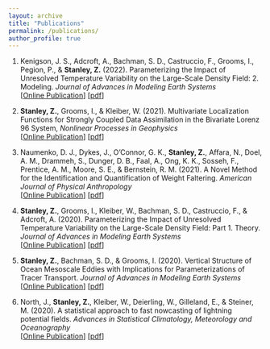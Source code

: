 ```yaml
---
layout: archive
title: "Publications"
permalink: /publications/
author_profile: true
---
```



1. Kenigson, J. S., Adcroft, A., Bachman, S. D., Castruccio, F., Grooms, I., Pegion, P., &amp; **Stanley, Z.** (2022).
Parameterizing the Impact of Unresolved Temperature Variability on the Large-Scale Density Field: 2. Modeling.
*Journal of Advances in Modeling Earth Systems*\
[[Online Publication](https://doi.org/10.1029/2021MS002844)]
[<a href="http://zcstanley.github.io/files/2022KenigsonParameterizing.pdf" target="_blank">pdf</a>]


2. **Stanley, Z.**, Grooms, I., &amp; Kleiber, W. (2021). Multivariate Localization Functions for Strongly Coupled Data Assimilation
in the Bivariate Lorenz 96 System, *Nonlinear Processes in Geophysics*\
[[Online Publication](https://doi.org/10.5194/npg-28-565-2021)]
[<a href="http://zcstanley.github.io/files/2021StanleyMultivariate.pdf" target="_blank">pdf</a>]


3. Naumenko, D. J., Dykes, J., O’Connor, G. K., **Stanley, Z.**, Affara, N., Doel, A. M., Drammeh, S., Dunger, D. B.,
Faal, A., Ong, K. K., Sosseh, F., Prentice, A. M., Moore, S. E., &amp; Bernstein, R. M. (2021). A Novel Method for the
Identification and Quantification of Weight Faltering. *American Journal of Physical Anthropology*\
[[Online Publication](https://doi.org/10.1002/ajpa.24217)]
[<a href="http://zcstanley.github.io/files/2021NaumenkoANovel.pdf" target="_blank">pdf</a>]


4. **Stanley, Z.**, Grooms, I., Kleiber, W., Bachman, S. D., Castruccio, F., &amp; Adcroft, A. (2020). Parameterizing the
Impact of Unresolved Temperature Variability on the Large-Scale Density Field: Part 1. Theory. *Journal of
Advances in Modeling Earth Systems*\
[[Online Publication](https://doi.org/10.1029/2020MS002185)]
[<a href="http://zcstanley.github.io/files/2020StanleyParameterizing.pdf" target="_blank">pdf</a>]


5. **Stanley, Z.**, Bachman, S. D., &amp;  Grooms, I. (2020). Vertical Structure of Ocean Mesoscale Eddies with Implications
for Parameterizations of Tracer Transport. *Journal of Advances in Modeling Earth Systems*\
[[Online Publication](https://doi.org/10.1029/2020MS002151)]
[<a href="http://zcstanley.github.io/files/2020StanleyVertical.pdf" target="_blank">pdf</a>]


6. North, J., **Stanley, Z.**, Kleiber, W., Deierling, W., Gilleland, E., &amp; Steiner, M. (2020). A statistical approach to fast
nowcasting of lightning potential fields. *Advances in Statistical Climatology, Meteorology and Oceanography*\
[[Online Publication](https://doi.org/10.5194/ascmo-6-79-2020)]
[<a href="http://zcstanley.github.io/files/2020NorthAStatistical.pdf" target="_blank">pdf</a>]





